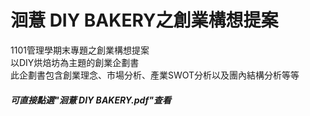 洄薏 DIY BAKERY之創業構想提案
=====
1101管理學期末專題之創業構想提案<br>
以DIY烘焙坊為主題的創業企劃書<br>
此企劃書包含創業理念、市場分析、產業SWOT分析以及團內結構分析等等<br>
<h5>可直接點選"洄薏 DIY BAKERY.pdf"查看</h5>
